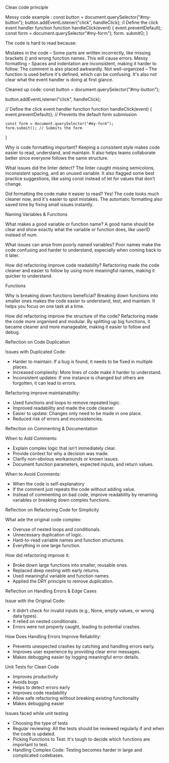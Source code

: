 Clean code principle

Messy code example :
const button = document.querySelector("#my-button");
button.addEventListener("click", handleClick);
/I Define the click event handler function
function handleClick(event) {
event.preventDefault);
const form = document.querySelector"#my-form");
form. submitO;
}

The code is hard to read because:

Mistakes in the code – Some parts are written incorrectly, like missing brackets () and wrong function names. This will cause errors.
Messy formatting – Spaces and indentation are inconsistent, making it harder to follow. The comment is also placed awkwardly.
Not well-organized – The function is used before it's defined, which can be confusing. It's also not clear what the event handler is doing at first glance.

Cleaned up code:
const button = document.querySelector("#my-button");

button.addEventListener("click", handleClick);

// Define the click event handler function
function handleClick(event) {
    event.preventDefault(); // Prevents the default form submission

    const form = document.querySelector("#my-form");
    form.submit(); // Submits the form
}

Why is code formatting important?
Keeping a consistent style makes code easier to read, understand, and maintain. It also helps teams collaborate better since everyone follows the same structure.

What issues did the linter detect?
The linter caught missing semicolons, inconsistent spacing, and an unused variable. It also flagged some best practice suggestions, like using const instead of let for values that don’t change.

Did formatting the code make it easier to read?
Yes! The code looks much cleaner now, and it's easier to spot mistakes. The automatic formatting also saved time by fixing small issues instantly.

Naming Variables & Functions

What makes a good variable or function name?
A good name should be clear and show exactly what the variable or function does, like userID instead of num.

What issues can arise from poorly named variables?
Poor names make the code confusing and harder to understand, especially when coming back to it later.

How did refactoring improve code readability?
Refactoring made the code cleaner and easier to follow by using more meaningful names, making it quicker to understand.

Functions

Why is breaking down functions beneficial?
Breaking down functions into smaller ones makes the code easier to understand, test, and maintain. It helps you focus on one task at a time.

How did refactoring improve the structure of the code?
Refactoring made the code more organised and modular. By splitting up big functions, it became cleaner and more manageable, making it easier to follow and debug.

Reflection on Code Duplication

Issues with Duplicated Code:
- Harder to maintain: If a bug is found, it needs to be fixed in multiple places.
- Increased complexity: More lines of code make it harder to understand.
- Inconsistent updates: If one instance is changed but others are forgotten, it can lead to errors.

Refactoring improve maintainability:
- Used functions and loops to remove repeated logic.
- Improved readability and made the code cleaner.
- Easier to update: Changes only need to be made in one place.
- Reduced risk of errors and inconsistencies.

Reflection on Commenting & Documentation

When to Add Comments:
- Explain complex logic that isn’t immediately clear.
- Provide context for why a decision was made.
- Clarify non-obvious workarounds or known issues.
- Document function parameters, expected inputs, and return values.

When to Avoid Comments:
- When the code is self-explanatory 
- If the comment just repeats the code without adding value.
- Instead of commenting on bad code, improve readability by renaming variables or breaking down complex functions.

Reflection on Refactoring Code for Simplicity

What ade the original code complex:
- Overuse of nested loops and conditionals.
- Unnecessary duplication of logic.
- Hard-to-read variable names and function structures.
- Everything in one large function.

How did refactoring improve it:
- Broke down large functions into smaller, reusable ones.
- Replaced deep nesting with early returns.
- Used meaningful variable and function names.
- Applied the DRY principle to remove duplication.

Reflection on Handling Errors & Edge Cases

Issue with the Original Code:
- It didn’t check for invalid inputs (e.g., None, empty values, or wrong data types).
- It relied on nested conditionals.
- Errors were not properly caught, leading to potential crashes.

How Does Handling Errors Improve Reliability:
- Prevents unexpected crashes by catching and handling errors early.
- Improves user experience by providing clear error messages.
- Makes debugging easier by logging meaningful error details.

Unit Tests for Clean Code
- Improves productivity
- Avoids bugs
- Helps to detect errors early
- Improves code readability
- Allow safe refactoring without breaking existing functionality
- Makes debugging easier

Issues faced while unit testing
- Choosing the type of tests
- Regular reviewing: All the tests should be reviewed regularly if and when the code is updated.
- Picking Functions to Test: It's tough to decide which functions are important to test.
- Handling Complex Code: Testing becomes harder in large and complicated codebases.